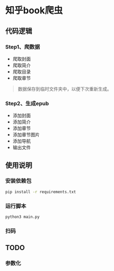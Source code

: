 # 知乎book爬虫

## 代码逻辑
### Step1、爬数据
* 爬取封面
* 爬取简介
* 爬取目录
* 爬取章节
> 数据保存到临时文件夹中，以便下次重新生成。

### Step2、生成epub
* 添加封面
* 添加简介
* 添加章节
* 添加章节图片
* 添加导航
* 输出文件

## 使用说明
### 安装依赖包
```bash
pip install -r requirements.txt
```
### 运行脚本
```bash
python3 main.py
```
### 扫码

## TODO
### 参数化